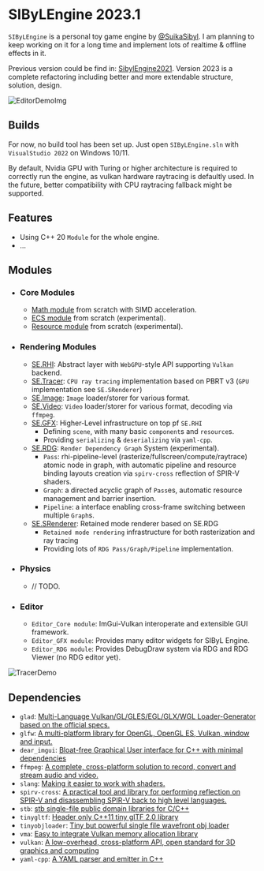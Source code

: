 # SIByLEngine 2023.1

`SIByLEngine` is a personal toy game engine by [@SuikaSibyl](https://github.com/SuikaSibyl). I am planning to keep working on it for a long time and implement lots of realtime & offline effects in it.

Previous version could be find in: [SibylEngine2021](https://github.com/SuikaSibyl/SibylEngine2021). Version 2023 is a complete refactoring including better and more extendable structure, solution, design.

![EditorDemoImg](https://imagehost-suikasibyl-us.oss-us-west-1.aliyuncs.com/SE2023_0_demo_ui.png)

## Builds

For now, no build tool has been set up. Just open `SIByLEngine.sln` with `VisualStudio 2022` on Windows 10/11.

By default, Nvidia GPU with Turing or higher architecture is required to correctly run the engine, as vulkan hardware raytracing is defaultly used. In the future, better compatibility with CPU raytracing fallback might be supported.

## Features
- Using C++ 20 `Module` for the whole engine.
- ...

## Modules
- ### Core Modules
  - [Math module](./docs/SIByLDocument_002_Math.md) from scratch with SIMD acceleration.
  - [ECS module](./docs/SIByLDocument_003_ECS.md) from scratch (experimental).
  - [Resource module](./docs/SIByLDocument_004_Resource.md) from scratch (experimental).
- ### Rendering Modules
  - [SE.RHI](https://github.com/SuikaSibyl/SIByLEngine2023/wiki/Graphics-Modules#rhi-module): Abstract layer with `WebGPU`-style API supporting `Vulkan` backend.
  - [SE.Tracer](https://github.com/SuikaSibyl/SIByLEngine2023/wiki/Graphics-Modules#tracer-module): `CPU ray tracing` implementation based on PBRT v3 (`GPU` implementation see `SE.SRenderer`)
  - [SE.Image](https://github.com/SuikaSibyl/SIByLEngine2023/wiki/Graphics-Modules#image-module): `Image` loader/storer for various format.
  - [SE.Video](https://github.com/SuikaSibyl/SIByLEngine2023/wiki/Graphics-Modules#video-module): `Video` loader/storer for various format, decoding via `ffmpeg`.
  - [SE.GFX](https://github.com/SuikaSibyl/SIByLEngine2023/wiki/Graphics-Modules#gfx-module): Higher-Level infrastructure on top pf `SE.RHI`
    - Defining `scene`, with many basic `component`s and  `resource`s.
    - Providing `serializing` & `deserializing` via `yaml-cpp`.
  - [SE.RDG](https://github.com/SuikaSibyl/SIByLEngine2023/wiki/Render-Dependency-Graph): `Render Dependency Graph` System (experimental).
    - `Pass`: rhi-pipeline-level (rasterize/fullscreen/compute/raytrace) atomic node in graph, with automatic pipeline and resource binding layouts creation via `spirv-cross` reflection of SPIR-V shaders.
    - `Graph`: a directed acyclic graph of `Pass`es, automatic resource management and barrier insertion.
    - `Pipeline`: a interface enabling cross-frame switching between multiple  `Graph`s.
  - [SE.SRenderer](https://github.com/SuikaSibyl/SIByLEngine2023/wiki/SIByL-Renderer): Retained mode renderer based on SE.RDG
    - `Retained mode rendering` infrastructure for both rasterization and ray tracing
    - Providing lots of `RDG Pass/Graph/Pipeline` implementation.

- ### Physics
  - // TODO.
- ### Editor
  - `Editor_Core module`: ImGui-Vulkan interoperate and extensible GUI framework.
  - `Editor_GFX module`: Provides many editor widgets for SIByL Engine. 
  - `Editor_RDG module`: Provides DebugDraw system via RDG and RDG Viewer (no RDG editor yet).

![TracerDemo](https://imagehost-suikasibyl-us.oss-us-west-1.aliyuncs.com/3tracer.png)

## Dependencies
- `glad`: [Multi-Language Vulkan/GL/GLES/EGL/GLX/WGL Loader-Generator based on the official specs.](https://github.com/Dav1dde/glad)
- `glfw`: [A multi-platform library for OpenGL, OpenGL ES, Vulkan, window and input.](https://github.com/glfw/glfw)
- `dear_imgui`: [Bloat-free Graphical User interface for C++ with minimal dependencies](https://github.com/ocornut/imgui)
- `ffmpeg`: [A complete, cross-platform solution to record, convert and stream audio and video.](https://ffmpeg.org/)
- `slang`: [Making it easier to work with shaders.](https://github.com/shader-slang/slang)
- `spirv-cross`: [A practical tool and library for performing reflection on SPIR-V and disassembling SPIR-V back to high level languages.](https://github.com/KhronosGroup/SPIRV-Cross)
- `stb`: [stb single-file public domain libraries for C/C++](https://github.com/nothings/stb)
- `tinygltf`: [Header only C++11 tiny glTF 2.0 library](https://github.com/syoyo/tinygltf)
- `tinyobjloader`: [Tiny but powerful single file wavefront obj loader](https://github.com/tinyobjloader/tinyobjloader)
- `vma`: [Easy to integrate Vulkan memory allocation library](https://github.com/GPUOpen-LibrariesAndSDKs/VulkanMemoryAllocator)
- `vulkan`: [A low-overhead, cross-platform API, open standard for 3D graphics and computing](https://www.vulkan.org/)
- `yaml-cpp`: [A YAML parser and emitter in C++](https://github.com/jbeder/yaml-cpp)